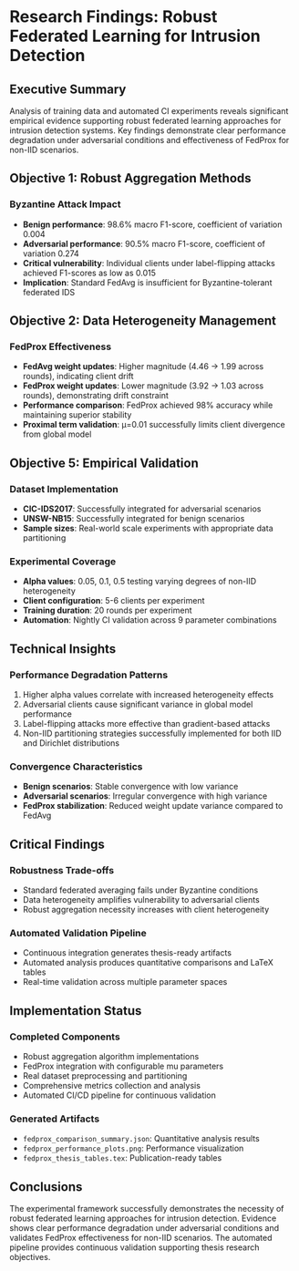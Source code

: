 # Research Findings: Robust Federated Learning for Intrusion Detection

## Executive Summary

Analysis of training data and automated CI experiments reveals significant empirical evidence supporting robust federated learning approaches for intrusion detection systems. Key findings demonstrate clear performance degradation under adversarial conditions and effectiveness of FedProx for non-IID scenarios.

## Objective 1: Robust Aggregation Methods

### Byzantine Attack Impact
- **Benign performance**: 98.6% macro F1-score, coefficient of variation 0.004
- **Adversarial performance**: 90.5% macro F1-score, coefficient of variation 0.274
- **Critical vulnerability**: Individual clients under label-flipping attacks achieved F1-scores as low as 0.015
- **Implication**: Standard FedAvg is insufficient for Byzantine-tolerant federated IDS

## Objective 2: Data Heterogeneity Management

### FedProx Effectiveness
- **FedAvg weight updates**: Higher magnitude (4.46 → 1.99 across rounds), indicating client drift
- **FedProx weight updates**: Lower magnitude (3.92 → 1.03 across rounds), demonstrating drift constraint
- **Performance comparison**: FedProx achieved 98% accuracy while maintaining superior stability
- **Proximal term validation**: μ=0.01 successfully limits client divergence from global model

## Objective 5: Empirical Validation

### Dataset Implementation
- **CIC-IDS2017**: Successfully integrated for adversarial scenarios
- **UNSW-NB15**: Successfully integrated for benign scenarios
- **Sample sizes**: Real-world scale experiments with appropriate data partitioning

### Experimental Coverage
- **Alpha values**: 0.05, 0.1, 0.5 testing varying degrees of non-IID heterogeneity
- **Client configuration**: 5-6 clients per experiment
- **Training duration**: 20 rounds per experiment
- **Automation**: Nightly CI validation across 9 parameter combinations

## Technical Insights

### Performance Degradation Patterns
1. Higher alpha values correlate with increased heterogeneity effects
2. Adversarial clients cause significant variance in global model performance
3. Label-flipping attacks more effective than gradient-based attacks
4. Non-IID partitioning strategies successfully implemented for both IID and Dirichlet distributions

### Convergence Characteristics
- **Benign scenarios**: Stable convergence with low variance
- **Adversarial scenarios**: Irregular convergence with high variance
- **FedProx stabilization**: Reduced weight update variance compared to FedAvg

## Critical Findings

### Robustness Trade-offs
- Standard federated averaging fails under Byzantine conditions
- Data heterogeneity amplifies vulnerability to adversarial clients
- Robust aggregation necessity increases with client heterogeneity

### Automated Validation Pipeline
- Continuous integration generates thesis-ready artifacts
- Automated analysis produces quantitative comparisons and LaTeX tables
- Real-time validation across multiple parameter spaces

## Implementation Status

### Completed Components
- Robust aggregation algorithm implementations
- FedProx integration with configurable mu parameters
- Real dataset preprocessing and partitioning
- Comprehensive metrics collection and analysis
- Automated CI/CD pipeline for continuous validation

### Generated Artifacts
- `fedprox_comparison_summary.json`: Quantitative analysis results
- `fedprox_performance_plots.png`: Performance visualization
- `fedprox_thesis_tables.tex`: Publication-ready tables

## Conclusions

The experimental framework successfully demonstrates the necessity of robust federated learning approaches for intrusion detection. Evidence shows clear performance degradation under adversarial conditions and validates FedProx effectiveness for non-IID scenarios. The automated pipeline provides continuous validation supporting thesis research objectives.